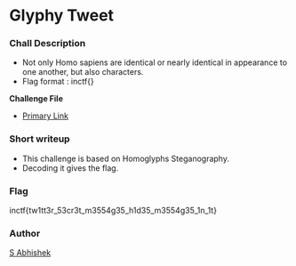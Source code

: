 # Glyphy Tweet

### Chall Description

- Not only Homo sapiens are identical or nearly identical in appearance to one another, but also characters.
- Flag format : inctf{}

**Challenge File**

+ [Primary Link]()

### Short writeup

- This challenge is based on Homoglyphs Steganography.
- Decoding it gives the flag.

### Flag

inctf{tw1tt3r_53cr3t_m3554g35_h1d35_m3554g35_1n_1t}

### Author

[S Abhishek](https://twitter.com/a3X3k)
